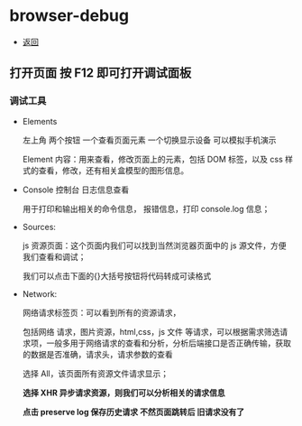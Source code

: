 # browser-debug

- [返回](../README.md)

## 打开页面 按 F12 即可打开调试面板

### 调试工具

- Elements

  左上角 两个按钮 一个查看页面元素 一个切换显示设备 可以模拟手机演示

  Element 内容：用来查看，修改页面上的元素，包括 DOM 标签，以及 css 样式的查看，修改，还有相关盒模型的图形信息。

- Console 控制台 日志信息查看

  用于打印和输出相关的命令信息， 报错信息，打印 console.log 信息；

- Sources:

  js 资源页面：这个页面内我们可以找到当然浏览器页面中的 js 源文件，方便我们查看和调试；

  我们可以点击下面的{}大括号按钮将代码转成可读格式

- Network:

  网络请求标签页：可以看到所有的资源请求，

  包括网络 请求，图片资源，html,css，js 文件 等请求，可以根据需求筛选请求项，一般多用于网络请求的查看和分析，分析后端接口是否正确传输，获取的数据是否准确，请求头，请求参数的查看

  选择 All，该页面所有资源文件请求显示；

  **选择 XHR 异步请求资源，则我们可以分析相关的请求信息**

  **点击 preserve log 保存历史请求 不然页面跳转后 旧请求没有了**

